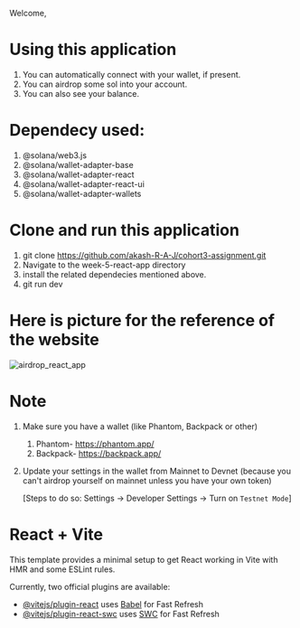 Welcome,

# Using this application
  1. You can automatically connect with your wallet, if present.
  2. You can airdrop some sol into your account.
  3. You can also see your balance.

# Dependecy used:
  1. @solana/web3.js
  2. @solana/wallet-adapter-base
  3. @solana/wallet-adapter-react
  4. @solana/wallet-adapter-react-ui
  5. @solana/wallet-adapter-wallets

# Clone and run this application
  1. git clone https://github.com/akash-R-A-J/cohort3-assignment.git
  2. Navigate to the week-5-react-app directory
  3. install the related dependecies mentioned above.
  4. git run dev

# Here is picture for the reference of the website
![airdrop_react_app](https://github.com/user-attachments/assets/d6832ce7-7e10-4225-9eb9-21aaba24af0b)

# Note
  1. Make sure you have a wallet (like Phantom, Backpack or other)
     1. Phantom- https://phantom.app/
     2. Backpack- https://backpack.app/
  2. Update your settings in the wallet from Mainnet to Devnet (because you can't airdrop yourself on mainnet unless you have your own token)

     [Steps to do so: Settings -> Developer Settings -> Turn on `Testnet Mode`]

# React + Vite

This template provides a minimal setup to get React working in Vite with HMR and some ESLint rules.

Currently, two official plugins are available:

- [@vitejs/plugin-react](https://github.com/vitejs/vite-plugin-react/blob/main/packages/plugin-react/README.md) uses [Babel](https://babeljs.io/) for Fast Refresh
- [@vitejs/plugin-react-swc](https://github.com/vitejs/vite-plugin-react-swc) uses [SWC](https://swc.rs/) for Fast Refresh

